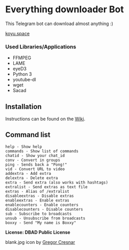 # Everything downloader Bot

This Telegram bot can download almost anything :)

[koyu.space](http://koyu.space)


### Used Libraries/Applications

- FFMPEG
- LAME
- eyeD3
- Python 3
- youtube-dl
- wget
- Sacad

## Installation

Instructions can be found on the [Wiki](https://git.koyu.space/koyu/everythingbot/wiki).

## Command list

```
help - Show help
commands - Show list of commands
chatid - Show your chat_id
conv - Convert in groups
ping - Sends back a "Pong!"
vid - Convert URL to video
addextra - Add extra
delextra - Delete extra
extra - Send extra (also works with hashtags)
extralist - Send extras as text file
extras - Alias of /extralist
disableextras - Disable extras
enableextras - Enable extras
enablecounters - Enable counters
disablecounters - Disable counters
sub - Subscribe to broadcasts
unsub - Unsubscribe from broadcasts
boxxy - Send "My name is Boxxy"
```

**License: DBAD Public License**

blank.jpg icon by [Gregor Cresnar](https://www.flaticon.com/authors/gregor-cresnar)
